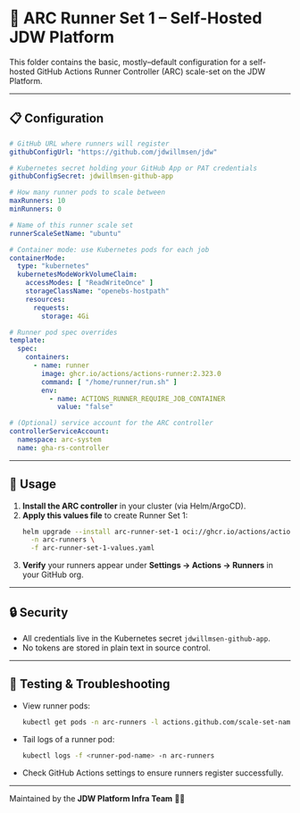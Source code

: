 # 🏃 ARC Runner Set 1 – Self-Hosted JDW Platform

This folder contains the basic, mostly–default configuration for a self-hosted GitHub Actions Runner Controller (ARC)
scale-set on the JDW Platform.

---

## 📋 Configuration

```yaml
# GitHub URL where runners will register
githubConfigUrl: "https://github.com/jdwillmsen/jdw"

# Kubernetes secret holding your GitHub App or PAT credentials
githubConfigSecret: jdwillmsen-github-app

# How many runner pods to scale between
maxRunners: 10
minRunners: 0

# Name of this runner scale set
runnerScaleSetName: "ubuntu"

# Container mode: use Kubernetes pods for each job
containerMode:
  type: "kubernetes"
  kubernetesModeWorkVolumeClaim:
    accessModes: [ "ReadWriteOnce" ]
    storageClassName: "openebs-hostpath"
    resources:
      requests:
        storage: 4Gi

# Runner pod spec overrides
template:
  spec:
    containers:
      - name: runner
        image: ghcr.io/actions/actions-runner:2.323.0
        command: [ "/home/runner/run.sh" ]
        env:
          - name: ACTIONS_RUNNER_REQUIRE_JOB_CONTAINER
            value: "false"

# (Optional) service account for the ARC controller
controllerServiceAccount:
  namespace: arc-system
  name: gha-rs-controller
```

---

## 🚀 Usage

1. **Install the ARC controller** in your cluster (via Helm/ArgoCD).
2. **Apply this values file** to create Runner Set 1:
   ```bash
   helm upgrade --install arc-runner-set-1 oci://ghcr.io/actions/actions-runner-controller-charts/gha-runner-scale-set \
     -n arc-runners \
     -f arc-runner-set-1-values.yaml
   ```
3. **Verify** your runners appear under **Settings → Actions → Runners** in your GitHub org.

---

## 🔒 Security

- All credentials live in the Kubernetes secret `jdwillmsen-github-app`.
- No tokens are stored in plain text in source control.

---

## 🧪 Testing & Troubleshooting

- View runner pods:
  ```bash
  kubectl get pods -n arc-runners -l actions.github.com/scale-set-name=ubuntu
  ```
- Tail logs of a runner pod:
  ```bash
  kubectl logs -f <runner-pod-name> -n arc-runners
  ```
- Check GitHub Actions settings to ensure runners register successfully.

---

Maintained by the **JDW Platform Infra Team** 🚧✨  

